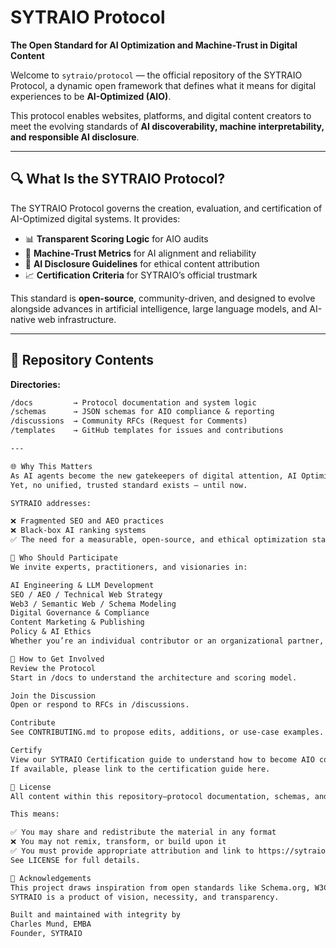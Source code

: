 # SYTRAIO Protocol

**The Open Standard for AI Optimization and Machine-Trust in Digital Content**

Welcome to `sytraio/protocol` — the official repository of the SYTRAIO Protocol, a dynamic open framework that defines what it means for digital experiences to be **AI-Optimized (AIO)**.

This protocol enables websites, platforms, and digital content creators to meet the evolving standards of **AI discoverability, machine interpretability, and responsible AI disclosure**.

---

## 🔍 What Is the SYTRAIO Protocol?

The SYTRAIO Protocol governs the creation, evaluation, and certification of AI-Optimized digital systems. It provides:

- 📊 **Transparent Scoring Logic** for AIO audits
- 🤖 **Machine-Trust Metrics** for AI alignment and reliability
- 📄 **AI Disclosure Guidelines** for ethical content attribution
- 📈 **Certification Criteria** for SYTRAIO’s official trustmark

This standard is **open-source**, community-driven, and designed to evolve alongside advances in artificial intelligence, large language models, and AI-native web infrastructure.

---

## 📁 Repository Contents

**Directories:**
```txt
/docs         → Protocol documentation and system logic
/schemas      → JSON schemas for AIO compliance & reporting
/discussions  → Community RFCs (Request for Comments)
/templates    → GitHub templates for issues and contributions

---

🌐 Why This Matters
As AI agents become the new gatekeepers of digital attention, AI Optimization is the next frontier of discoverability.
Yet, no unified, trusted standard exists — until now.

SYTRAIO addresses:

❌ Fragmented SEO and AEO practices
❌ Black-box AI ranking systems
✅ The need for a measurable, open-source, and ethical optimization standard for AI systems

🧠 Who Should Participate
We invite experts, practitioners, and visionaries in:

AI Engineering & LLM Development
SEO / AEO / Technical Web Strategy
Web3 / Semantic Web / Schema Modeling
Digital Governance & Compliance
Content Marketing & Publishing
Policy & AI Ethics
Whether you’re an individual contributor or an organizational partner, your voice matters.

🚀 How to Get Involved
Review the Protocol
Start in /docs to understand the architecture and scoring model.

Join the Discussion
Open or respond to RFCs in /discussions.

Contribute
See CONTRIBUTING.md to propose edits, additions, or use-case examples.

Certify
View our SYTRAIO Certification guide to understand how to become AIO compliant and verified.
If available, please link to the certification guide here.

🧾 License
All content within this repository—protocol documentation, schemas, and scoring logic—is licensed under the Creative Commons Attribution–NoDerivatives 4.0 International (CC BY-ND 4.0).

This means:

✅ You may share and redistribute the material in any format
❌ You may not remix, transform, or build upon it
✅ You must provide appropriate attribution and link to https://sytraio.com
See LICENSE for full details.

📣 Acknowledgements
This project draws inspiration from open standards like Schema.org, W3C Protocols, and modern trust frameworks.
SYTRAIO is a product of vision, necessity, and transparency.

Built and maintained with integrity by
Charles Mund, EMBA
Founder, SYTRAIO
